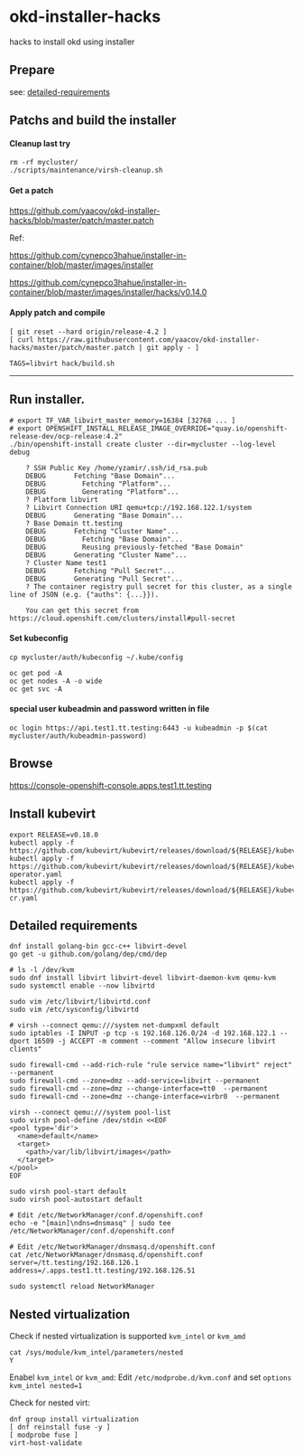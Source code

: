# okd-installer-hacks
hacks to install okd using installer

## Prepare

see: [detailed-requirements](#detailed-requirements)

## Patchs and build the installer

#### Cleanup last try
```
rm -rf mycluster/
./scripts/maintenance/virsh-cleanup.sh
```

#### Get a patch

https://github.com/yaacov/okd-installer-hacks/blob/master/patch/master.patch

Ref:

https://github.com/cynepco3hahue/installer-in-container/blob/master/images/installer

https://github.com/cynepco3hahue/installer-in-container/blob/master/images/installer/hacks/v0.14.0

#### Apply patch and compile
```
[ git reset --hard origin/release-4.2 ]
[ curl https://raw.githubusercontent.com/yaacov/okd-installer-hacks/master/patch/master.patch | git apply - ]
```
```
TAGS=libvirt hack/build.sh
```
-------------------------------------------

## Run installer.
```
# export TF_VAR_libvirt_master_memory=16384 [32768 ... ]
# export OPENSHIFT_INSTALL_RELEASE_IMAGE_OVERRIDE="quay.io/openshift-release-dev/ocp-release:4.2"
./bin/openshift-install create cluster --dir=mycluster --log-level debug

	? SSH Public Key /home/yzamir/.ssh/id_rsa.pub
	DEBUG       Fetching "Base Domain"...              
	DEBUG         Fetching "Platform"...               
	DEBUG         Generating "Platform"...             
	? Platform libvirt
	? Libvirt Connection URI qemu+tcp://192.168.122.1/system
	DEBUG       Generating "Base Domain"...            
	? Base Domain tt.testing
	DEBUG       Fetching "Cluster Name"...             
	DEBUG         Fetching "Base Domain"...            
	DEBUG         Reusing previously-fetched "Base Domain" 
	DEBUG       Generating "Cluster Name"...           
	? Cluster Name test1
	DEBUG       Fetching "Pull Secret"...              
	DEBUG       Generating "Pull Secret"...            
	? The container registry pull secret for this cluster, as a single line of JSON (e.g. {"auths": {...}}).

	You can get this secret from https://cloud.openshift.com/clusters/install#pull-secret
```

#### Set kubeconfig
```
cp mycluster/auth/kubeconfig ~/.kube/config

oc get pod -A
oc get nodes -A -o wide
oc get svc -A
```

#### special user kubeadmin and password written in file
```
oc login https://api.test1.tt.testing:6443 -u kubeadmin -p $(cat mycluster/auth/kubeadmin-password)
```

## Browse
https://console-openshift-console.apps.test1.tt.testing

## Install kubevirt
```
export RELEASE=v0.18.0
kubectl apply -f https://github.com/kubevirt/kubevirt/releases/download/${RELEASE}/kubevirt.yaml
kubectl apply -f https://github.com/kubevirt/kubevirt/releases/download/${RELEASE}/kubevirt-operator.yaml
kubectl apply -f https://github.com/kubevirt/kubevirt/releases/download/${RELEASE}/kubevirt-cr.yaml

```

## Detailed requirements
```
dnf install golang-bin gcc-c++ libvirt-devel
go get -u github.com/golang/dep/cmd/dep

# ls -l /dev/kvm 
sudo dnf install libvirt libvirt-devel libvirt-daemon-kvm qemu-kvm
sudo systemctl enable --now libvirtd

sudo vim /etc/libvirt/libvirtd.conf
sudo vim /etc/sysconfig/libvirtd

# virsh --connect qemu:///system net-dumpxml default
sudo iptables -I INPUT -p tcp -s 192.168.126.0/24 -d 192.168.122.1 --dport 16509 -j ACCEPT -m comment --comment "Allow insecure libvirt clients"
   
sudo firewall-cmd --add-rich-rule "rule service name="libvirt" reject" --permanent
sudo firewall-cmd --zone=dmz --add-service=libvirt --permanent
sudo firewall-cmd --zone=dmz --change-interface=tt0  --permanent
sudo firewall-cmd --zone=dmz --change-interface=virbr0  --permanent

virsh --connect qemu:///system pool-list
sudo virsh pool-define /dev/stdin <<EOF
<pool type='dir'>
  <name>default</name>
  <target>
    <path>/var/lib/libvirt/images</path>
  </target>
</pool>
EOF

sudo virsh pool-start default
sudo virsh pool-autostart default

# Edit /etc/NetworkManager/conf.d/openshift.conf
echo -e "[main]\ndns=dnsmasq" | sudo tee /etc/NetworkManager/conf.d/openshift.conf

# Edit /etc/NetworkManager/dnsmasq.d/openshift.conf 
cat /etc/NetworkManager/dnsmasq.d/openshift.conf 
server=/tt.testing/192.168.126.1
address=/.apps.test1.tt.testing/192.168.126.51

sudo systemctl reload NetworkManager

```

## Nested virtualization
Check if nested virtualization is supported `kvm_intel` or `kvm_amd`
```
cat /sys/module/kvm_intel/parameters/nested
Y
```

Enabel `kvm_intel` or `kvm_amd`:
Edit `/etc/modprobe.d/kvm.conf` and set `options kvm_intel nested=1`

Check for nested virt:
```
dnf group install virtualization
[ dnf reinstall fuse -y ]
[ modprobe fuse ]
virt-host-validate
```
